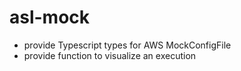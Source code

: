 # asl-mock
- provide Typescript types for AWS MockConfigFile
- provide function to visualize an execution
